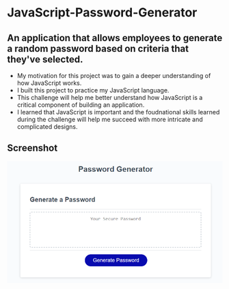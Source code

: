 # JavaScript-Password-Generator
## An application that allows employees to generate a random password based on criteria that they've selected.

- My motivation for this project was to gain a deeper understanding of how JavaScript works.
- I built this project to practice my JavaScript language.
- This challenge will help me better understand how JavaScript is a critical component of building an application.
- I learned that JavaScript is important and the foudnational skills learned during the challenge will help me succeed with more intricate and complicated designs. 

## Screenshot
 ![Project App Image](./Images/passwordapp.PNG)